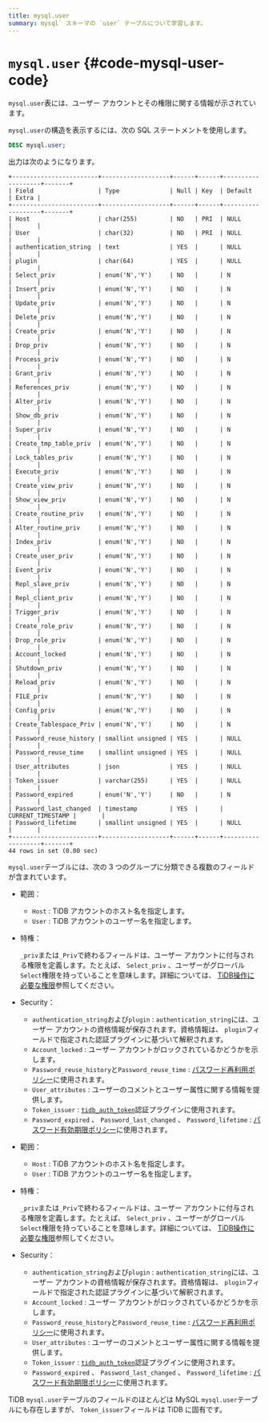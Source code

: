 ```yaml
---
title: mysql.user
summary: mysql` スキーマの `user` テーブルについて学習します。
---
```


# <code>mysql.user</code> {#code-mysql-user-code}

`mysql.user`表には、ユーザー アカウントとその権限に関する情報が示されています。

`mysql.user`の構造を表示するには、次の SQL ステートメントを使用します。

```sql
DESC mysql.user;
```

出力は次のようになります。

    +------------------------+-------------------+------+------+-------------------+-------+
    | Field                  | Type              | Null | Key  | Default           | Extra |
    +------------------------+-------------------+------+------+-------------------+-------+
    | Host                   | char(255)         | NO   | PRI  | NULL              |       |
    | User                   | char(32)          | NO   | PRI  | NULL              |       |
    | authentication_string  | text              | YES  |      | NULL              |       |
    | plugin                 | char(64)          | YES  |      | NULL              |       |
    | Select_priv            | enum('N','Y')     | NO   |      | N                 |       |
    | Insert_priv            | enum('N','Y')     | NO   |      | N                 |       |
    | Update_priv            | enum('N','Y')     | NO   |      | N                 |       |
    | Delete_priv            | enum('N','Y')     | NO   |      | N                 |       |
    | Create_priv            | enum('N','Y')     | NO   |      | N                 |       |
    | Drop_priv              | enum('N','Y')     | NO   |      | N                 |       |
    | Process_priv           | enum('N','Y')     | NO   |      | N                 |       |
    | Grant_priv             | enum('N','Y')     | NO   |      | N                 |       |
    | References_priv        | enum('N','Y')     | NO   |      | N                 |       |
    | Alter_priv             | enum('N','Y')     | NO   |      | N                 |       |
    | Show_db_priv           | enum('N','Y')     | NO   |      | N                 |       |
    | Super_priv             | enum('N','Y')     | NO   |      | N                 |       |
    | Create_tmp_table_priv  | enum('N','Y')     | NO   |      | N                 |       |
    | Lock_tables_priv       | enum('N','Y')     | NO   |      | N                 |       |
    | Execute_priv           | enum('N','Y')     | NO   |      | N                 |       |
    | Create_view_priv       | enum('N','Y')     | NO   |      | N                 |       |
    | Show_view_priv         | enum('N','Y')     | NO   |      | N                 |       |
    | Create_routine_priv    | enum('N','Y')     | NO   |      | N                 |       |
    | Alter_routine_priv     | enum('N','Y')     | NO   |      | N                 |       |
    | Index_priv             | enum('N','Y')     | NO   |      | N                 |       |
    | Create_user_priv       | enum('N','Y')     | NO   |      | N                 |       |
    | Event_priv             | enum('N','Y')     | NO   |      | N                 |       |
    | Repl_slave_priv        | enum('N','Y')     | NO   |      | N                 |       |
    | Repl_client_priv       | enum('N','Y')     | NO   |      | N                 |       |
    | Trigger_priv           | enum('N','Y')     | NO   |      | N                 |       |
    | Create_role_priv       | enum('N','Y')     | NO   |      | N                 |       |
    | Drop_role_priv         | enum('N','Y')     | NO   |      | N                 |       |
    | Account_locked         | enum('N','Y')     | NO   |      | N                 |       |
    | Shutdown_priv          | enum('N','Y')     | NO   |      | N                 |       |
    | Reload_priv            | enum('N','Y')     | NO   |      | N                 |       |
    | FILE_priv              | enum('N','Y')     | NO   |      | N                 |       |
    | Config_priv            | enum('N','Y')     | NO   |      | N                 |       |
    | Create_Tablespace_Priv | enum('N','Y')     | NO   |      | N                 |       |
    | Password_reuse_history | smallint unsigned | YES  |      | NULL              |       |
    | Password_reuse_time    | smallint unsigned | YES  |      | NULL              |       |
    | User_attributes        | json              | YES  |      | NULL              |       |
    | Token_issuer           | varchar(255)      | YES  |      | NULL              |       |
    | Password_expired       | enum('N','Y')     | NO   |      | N                 |       |
    | Password_last_changed  | timestamp         | YES  |      | CURRENT_TIMESTAMP |       |
    | Password_lifetime      | smallint unsigned | YES  |      | NULL              |       |
    +------------------------+-------------------+------+------+-------------------+-------+
    44 rows in set (0.00 sec)

`mysql.user`テーブルには、次の 3 つのグループに分類できる複数のフィールドが含まれています。

<CustomContent platform="tidb">

-   範囲：
    -   `Host` : TiDB アカウントのホスト名を指定します。
    -   `User` : TiDB アカウントのユーザー名を指定します。

-   特権：

    `_priv`または`_Priv`で終わるフィールドは、ユーザー アカウントに付与される権限を定義します。たとえば、 `Select_priv` 、ユーザーがグローバル`Select`権限を持っていることを意味します。詳細については、 [TiDB操作に必要な権限](/privilege-management.md#privileges-required-for-tidb-operations)参照してください。

-   Security：
    -   `authentication_string`および`plugin` : `authentication_string`には、ユーザー アカウントの資格情報が保存されます。資格情報は、 `plugin`フィールドで指定された認証プラグインに基づいて解釈されます。
    -   `Account_locked` : ユーザー アカウントがロックされているかどうかを示します。
    -   `Password_reuse_history`と`Password_reuse_time` : [パスワード再利用ポリシー](/password-management.md#password-reuse-policy)に使用されます。
    -   `User_attributes` : ユーザーのコメントとユーザー属性に関する情報を提供します。
    -   `Token_issuer` : [`tidb_auth_token`](/security-compatibility-with-mysql.md#tidb_auth_token)認証プラグインに使用されます。
    -   `Password_expired` 、 `Password_last_changed` 、 `Password_lifetime` : [パスワード有効期限ポリシー](/password-management.md#password-expiration-policy)に使用されます。

</CustomContent>

<CustomContent platform="tidb-cloud">

-   範囲：
    -   `Host` : TiDB アカウントのホスト名を指定します。
    -   `User` : TiDB アカウントのユーザー名を指定します。

-   特権：

    `_priv`または`_Priv`で終わるフィールドは、ユーザー アカウントに付与される権限を定義します。たとえば、 `Select_priv` 、ユーザーがグローバル`Select`権限を持っていることを意味します。詳細については、 [TiDB操作に必要な権限](https://docs.pingcap.com/tidb/stable/privilege-management#privileges-required-for-tidb-operations)参照してください。

-   Security：
    -   `authentication_string`および`plugin` : `authentication_string`には、ユーザー アカウントの資格情報が保存されます。資格情報は、 `plugin`フィールドで指定された認証プラグインに基づいて解釈されます。
    -   `Account_locked` : ユーザー アカウントがロックされているかどうかを示します。
    -   `Password_reuse_history`と`Password_reuse_time` : [パスワード再利用ポリシー](https://docs.pingcap.com/tidb/stable/password-management#password-reuse-policy)に使用されます。
    -   `User_attributes` : ユーザーのコメントとユーザー属性に関する情報を提供します。
    -   `Token_issuer` : [`tidb_auth_token`](https://docs.pingcap.com/tidb/stable/security-compatibility-with-mysql#tidb_auth_token)認証プラグインに使用されます。
    -   `Password_expired` 、 `Password_last_changed` 、 `Password_lifetime` : [パスワード有効期限ポリシー](https://docs.pingcap.com/tidb/stable/password-management#password-expiration-policy)に使用されます。

</CustomContent>

TiDB `mysql.user`テーブルのフィールドのほとんどは MySQL `mysql.user`テーブルにも存在しますが、 `Token_issuer`フィールドは TiDB に固有です。
